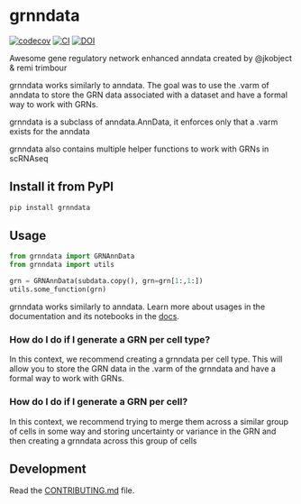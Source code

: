 # grnndata

[![codecov](https://codecov.io/gh/cantinilab/GRnnData/branch/main/graph/badge.svg?token=GRnnData_token_here)](https://codecov.io/gh/cantinilab/GRnnData)
[![CI](https://github.com/cantinilab/GRnnData/actions/workflows/main.yml/badge.svg)](https://github.com/cantinilab/GRnnData/actions/workflows/main.yml)
[![DOI](https://zenodo.org/badge/731236048.svg)](https://zenodo.org/doi/10.5281/zenodo.10573141)


Awesome gene regulatory network enhanced anndata created by @jkobject & remi trimbour

grnndata works similarly to anndata. The goal was to use the .varm of anndata to store the GRN data associated with a dataset and have a formal way to work with GRNs.

grnndata is a subclass of anndata.AnnData, it enforces only that a .varm exists for the anndata

grnndata also contains multiple helper functions to work with GRNs in scRNAseq

## Install it from PyPI

```bash
pip install grnndata
```

## Usage

```py
from grnndata import GRNAnnData
from grnndata import utils

grn = GRNAnnData(subdata.copy(), grn=grn[1:,1:])
utils.some_function(grn)
```

grnndata works similarly to anndata. Learn more about usages in the documentation and its notebooks in the [docs](https://cantinilab.github.io/GRnnData/). 

### How do I do if I generate a GRN per cell type?

In this context, we recommend creating a grnndata per cell type. This will allow you to store the GRN data in the .varm of the grnndata and have a formal way to work with GRNs.

### How do I do if I generate a GRN per cell?

In this context, we recommend trying to merge them across a similar group of cells in some way and storing uncertainty or variance in the GRN and then creating a grnndata across this group of cells

## Development

Read the [CONTRIBUTING.md](CONTRIBUTING.md) file.

